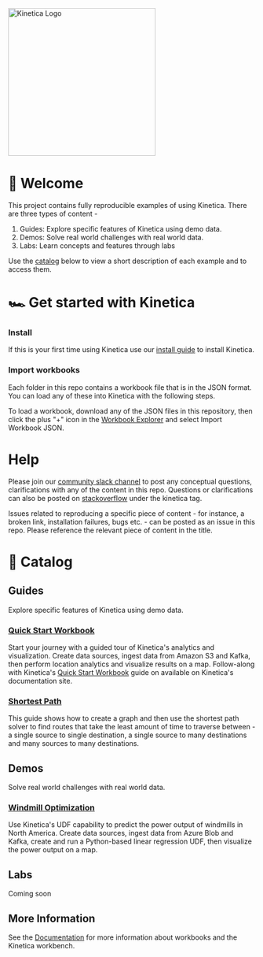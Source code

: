 <img src="https://2wz2rk1b7g6s3mm3mk3dj0lh-wpengine.netdna-ssl.com/wp-content/uploads/2018/08/kinetica_logo.svg" alt="Kinetica Logo" width="300"/>

# 🚀 Welcome
This project contains fully reproducible examples of using Kinetica. There are three types of content - 
1. Guides: Explore specific features of Kinetica using demo data.
2. Demos: Solve real world challenges with real world data.
3. Labs: Learn concepts and features through labs

Use the [catalog](https://github.com/kineticadb/kinetica-workbooks#-catalog) below to view a short description of each example and to access them.

# 🏎 Get started with Kinetica
### Install
If this is your first time using Kinetica use our [install guide](url) to install Kinetica.

### Import workbooks
Each folder in this repo contains a workbook file that is in the JSON format. You can load any of these into Kinetica with the following steps. 

To load a workbook, download any of the JSON files in this repository, then click the plus "+" icon in the [Workbook Explorer](https://docs.kinetica.com/7.1/azure/admin/workbench/ui/explorer/workbooks/) and select Import Workbook JSON.

# Help
Please join our [community slack channel](https://kinetica-community.slack.com/) to post any conceptual questions, clarifications with any of the content in this repo. Questions or clarifications can also be posted on [stackoverflow](https://stackoverflow.com/questions/tagged/kinetica) under the kinetica tag.

Issues related to reproducing a specific piece of content - for instance, a broken link, installation failures, bugs etc. - can be posted as an issue in this repo. Please reference the relevant piece of content in the title.

# 📖 Catalog

## Guides
Explore specific features of Kinetica using demo data.
### [Quick Start Workbook](https://github.com/kineticadb/kinetica-workbooks/tree/master/guide-quickstart)
Start your journey with a guided tour of Kinetica's analytics and visualization. Create data sources, ingest data from Amazon S3 and Kafka, then perform location analytics and visualize results on a map. Follow-along with Kinetica's [Quick Start Workbook](https://docs.kinetica.com/7.1/azure/guides/quick-start-workbook/) guide on available on Kinetica's documentation site.

### [Shortest Path](https://github.com/kineticadb/kinetica-workbooks/tree/master/guide-graph_shortest_path)
This guide shows how to create a graph and then use the shortest path solver to find routes that take the least amount of time to traverse between - a single source to single destination, a single source to many destinations and many sources to many destinations.


## Demos
Solve real world challenges with real world data.
### [Windmill Optimization](https://github.com/kineticadb/kinetica-workbooks/tree/master/demo-windmill_optmization)
Use Kinetica's UDF capability to predict the power output of windmills in North America. Create data sources, ingest data from Azure Blob and Kafka, create and run a Python-based linear regression UDF, then visualize the power output on a map.

## Labs
Coming soon

## More Information

See the [Documentation](http://docs.kinetica.com/7.1/azure) for more information about workbooks and the Kinetica workbench.

